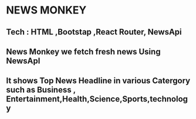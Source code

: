 # NEWS MONKEY 

## Tech : HTML ,Bootstap ,React Router, NewsApi
##

## News Monkey we fetch fresh news Using NewsApI


## It shows **Top News Headline** in various Catergory  such as **Business** ,  **Entertainment**,**Health**,**Science**,**Sports**,**technology**



